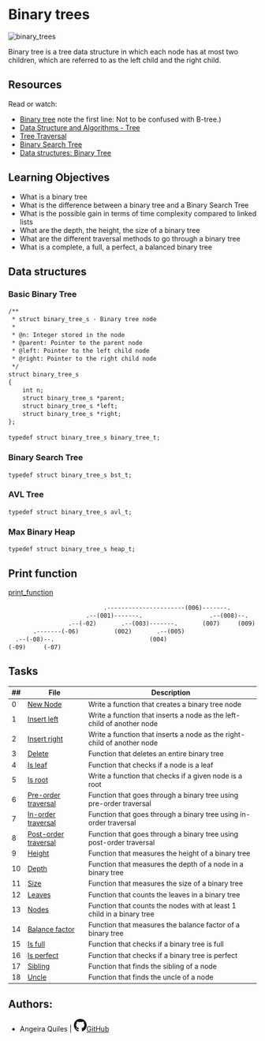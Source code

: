 # Binary trees
![binary_trees](https://upload.wikimedia.org/wikipedia/commons/f/fd/AVL_Tree_Example.gif)

 Binary tree is a tree data structure in which each node has at most two children, which are referred to as the left child and the right child.

## Resources
Read or watch:

* [Binary tree](https://intranet.hbtn.io/rltoken/YjCgugjFZBKqIeU2_lF-fQ) note the first line: Not to be confused with B-tree.)
* [Data Structure and Algorithms - Tree](https://intranet.hbtn.io/rltoken/YERnIz9OggXbBoXpiqSMEw)
* [Tree Traversal](https://intranet.hbtn.io/rltoken/pR4-vwFxzbph4FkMF2np1Q)
* [Binary Search Tree](https://intranet.hbtn.io/rltoken/L2CpULSk9hQEOBKaGI8IkQ)
* [Data structures: Binary Tree](https://intranet.hbtn.io/rltoken/jQNFgIuh8O73TqIaFeQoPA)

## Learning Objectives

* What is a binary tree
* What is the difference between a binary tree and a Binary Search Tree
* What is the possible gain in terms of time complexity compared to linked lists
* What are the depth, the height, the size of a binary tree
* What are the different traversal methods to go through a binary tree
* What is a complete, a full, a perfect, a balanced binary tree

## Data structures

### Basic Binary Tree
```
/**
 * struct binary_tree_s - Binary tree node
 *
 * @n: Integer stored in the node
 * @parent: Pointer to the parent node
 * @left: Pointer to the left child node
 * @right: Pointer to the right child node
 */
struct binary_tree_s
{
    int n;
    struct binary_tree_s *parent;
    struct binary_tree_s *left;
    struct binary_tree_s *right;
};

typedef struct binary_tree_s binary_tree_t;
```

### Binary Search Tree
```
typedef struct binary_tree_s bst_t;
```

### AVL Tree
```
typedef struct binary_tree_s avl_t;
```

### Max Binary Heap
```
typedef struct binary_tree_s heap_t;
```

## Print function
[print_function](https://github.com/holbertonschool/0x1C.c)

```
                           .----------------------(006)-------.
                      .--(001)-------.                   .--(008)--.
                 .--(-02)       .--(003)-------.       (007)     (009)
       .-------(-06)          (002)       .--(005)
  .--(-08)--.                           (004)
(-09)     (-07)
```

## Tasks

##|File|Description
---|---|---
0|[New Node](0-binary_tree_node.c)|Write a function that creates a binary tree node
1|[Insert left](1-binary_tree_insert_left.c)|Write a function that inserts a node as the left-child of another node
2|[Insert right](2-binary_tree_insert_right.c)|Write a function that inserts a node as the right-child of another node
3|[Delete](3-binary_tree_delete.c)|Function that deletes an entire binary tree
4|[Is leaf](4-binary_tree_is_leaf.c)|Function that checks if a node is a leaf
5|[Is root](5-binary_tree_is_root.c)|Write a function that checks if a given node is a root
6|[Pre-order traversal](6-binary_tree_preorder.c)|Function that goes through a binary tree using pre-order traversal
7|[In-order traversal](7-binary_tree_inorder.c)|Function that goes through a binary tree using in-order traversal
8|[Post-order traversal](8-binary_tree_postorder.c)|Function that goes through a binary tree using post-order traversal
9|[Height](9-binary_tree_height.c)|Function that measures the height of a binary tree
10|[Depth](10-binary_tree_depth.c)|Function that measures the depth of a node in a binary tree
11|[Size](11-binary_tree_size.c)|Function that measures the size of a binary tree
12|[Leaves](12-binary_tree_leaves.c)|Function that counts the leaves in a binary tree
13|[Nodes](13-binary_tree_nodes.c)|Function that counts the nodes with at least 1 child in a binary tree
14|[Balance factor](14-binary_tree_balance.c)|Function that measures the balance factor of a binary tree
15|[Is full](15-binary_tree_is_full.c)|Function that checks if a binary tree is full
16|[Is perfect](16-binary_tree_is_perfect.c)|Function that checks if a binary tree is perfect
17|[Sibling](17-binary_tree_sibling.c)|Function that finds the sibling of a node
18|[Uncle](18-binary_tree_uncle.c)|Function that finds the uncle of a node


## Authors:
* Angeira Quiles | <img alt="GitHub" width="26px" src="https://raw.githubusercontent.com/github/explore/78df643247d429f6cc873026c0622819ad797942/topics/github/github.png" />[GitHub](https://github.com/AngeitaT)

